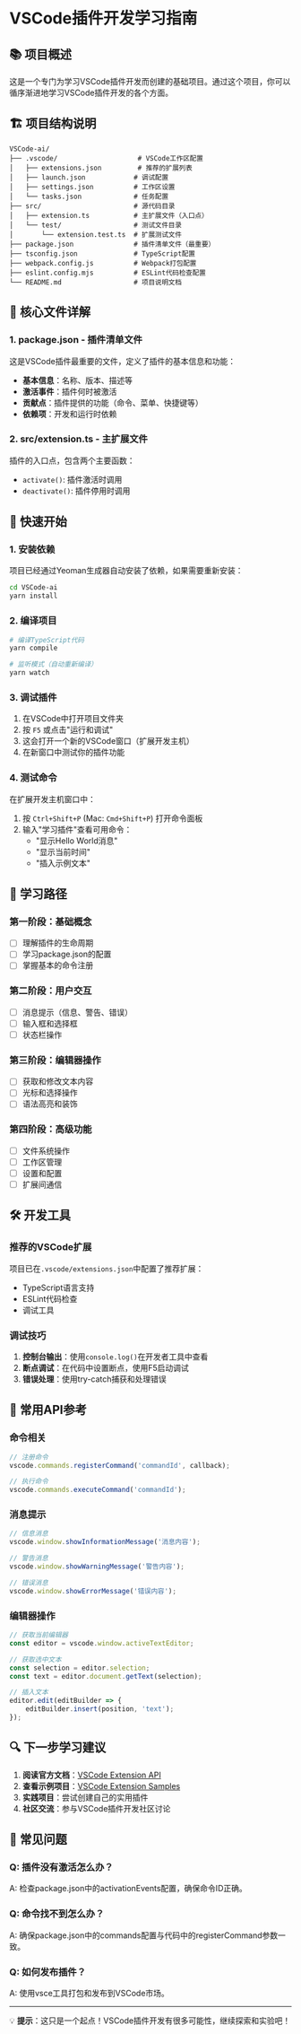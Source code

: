 # VSCode插件开发学习指南

## 📚 项目概述

这是一个专门为学习VSCode插件开发而创建的基础项目。通过这个项目，你可以循序渐进地学习VSCode插件开发的各个方面。

## 🏗️ 项目结构说明

```
VSCode-ai/
├── .vscode/                    # VSCode工作区配置
│   ├── extensions.json         # 推荐的扩展列表
│   ├── launch.json            # 调试配置
│   ├── settings.json          # 工作区设置
│   └── tasks.json             # 任务配置
├── src/                       # 源代码目录
│   ├── extension.ts           # 主扩展文件（入口点）
│   └── test/                  # 测试文件目录
│       └── extension.test.ts  # 扩展测试文件
├── package.json               # 插件清单文件（最重要）
├── tsconfig.json              # TypeScript配置
├── webpack.config.js          # Webpack打包配置
├── eslint.config.mjs          # ESLint代码检查配置
└── README.md                  # 项目说明文档
```

## 🔧 核心文件详解

### 1. package.json - 插件清单文件

这是VSCode插件最重要的文件，定义了插件的基本信息和功能：

- **基本信息**：名称、版本、描述等
- **激活事件**：插件何时被激活
- **贡献点**：插件提供的功能（命令、菜单、快捷键等）
- **依赖项**：开发和运行时依赖

### 2. src/extension.ts - 主扩展文件

插件的入口点，包含两个主要函数：
- `activate()`: 插件激活时调用
- `deactivate()`: 插件停用时调用

## 🚀 快速开始

### 1. 安装依赖

项目已经通过Yeoman生成器自动安装了依赖，如果需要重新安装：

```bash
cd VSCode-ai
yarn install
```

### 2. 编译项目

```bash
# 编译TypeScript代码
yarn compile

# 监听模式（自动重新编译）
yarn watch
```

### 3. 调试插件

1. 在VSCode中打开项目文件夹
2. 按 `F5` 或点击"运行和调试"
3. 这会打开一个新的VSCode窗口（扩展开发主机）
4. 在新窗口中测试你的插件功能

### 4. 测试命令

在扩展开发主机窗口中：

1. 按 `Ctrl+Shift+P` (Mac: `Cmd+Shift+P`) 打开命令面板
2. 输入"学习插件"查看可用命令：
   - "显示Hello World消息"
   - "显示当前时间"
   - "插入示例文本"

## 📖 学习路径

### 第一阶段：基础概念
- [ ] 理解插件的生命周期
- [ ] 学习package.json的配置
- [ ] 掌握基本的命令注册

### 第二阶段：用户交互
- [ ] 消息提示（信息、警告、错误）
- [ ] 输入框和选择框
- [ ] 状态栏操作

### 第三阶段：编辑器操作
- [ ] 获取和修改文本内容
- [ ] 光标和选择操作
- [ ] 语法高亮和装饰

### 第四阶段：高级功能
- [ ] 文件系统操作
- [ ] 工作区管理
- [ ] 设置和配置
- [ ] 扩展间通信

## 🛠️ 开发工具

### 推荐的VSCode扩展

项目已在`.vscode/extensions.json`中配置了推荐扩展：
- TypeScript语言支持
- ESLint代码检查
- 调试工具

### 调试技巧

1. **控制台输出**：使用`console.log()`在开发者工具中查看
2. **断点调试**：在代码中设置断点，使用F5启动调试
3. **错误处理**：使用try-catch捕获和处理错误

## 📝 常用API参考

### 命令相关
```typescript
// 注册命令
vscode.commands.registerCommand('commandId', callback);

// 执行命令
vscode.commands.executeCommand('commandId');
```

### 消息提示
```typescript
// 信息消息
vscode.window.showInformationMessage('消息内容');

// 警告消息
vscode.window.showWarningMessage('警告内容');

// 错误消息
vscode.window.showErrorMessage('错误内容');
```

### 编辑器操作
```typescript
// 获取当前编辑器
const editor = vscode.window.activeTextEditor;

// 获取选中文本
const selection = editor.selection;
const text = editor.document.getText(selection);

// 插入文本
editor.edit(editBuilder => {
    editBuilder.insert(position, 'text');
});
```

## 🔍 下一步学习建议

1. **阅读官方文档**：[VSCode Extension API](https://code.visualstudio.com/api)
2. **查看示例项目**：[VSCode Extension Samples](https://github.com/microsoft/vscode-extension-samples)
3. **实践项目**：尝试创建自己的实用插件
4. **社区交流**：参与VSCode插件开发社区讨论

## 🐛 常见问题

### Q: 插件没有激活怎么办？
A: 检查package.json中的activationEvents配置，确保命令ID正确。

### Q: 命令找不到怎么办？
A: 确保package.json中的commands配置与代码中的registerCommand参数一致。

### Q: 如何发布插件？
A: 使用vsce工具打包和发布到VSCode市场。

---

💡 **提示**：这只是一个起点！VSCode插件开发有很多可能性，继续探索和实验吧！
